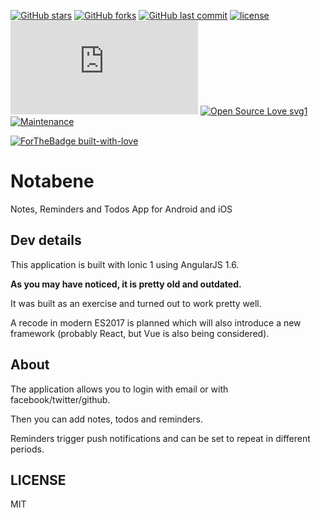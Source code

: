 [![GitHub stars](https://img.shields.io/github/stars/scriptex/Notabene.svg?style=social&label=Stars)](https://github.com/scriptex/Notabene)
[![GitHub forks](https://img.shields.io/github/forks/scriptex/Notabene.svg?style=social&label=Fork)](https://github.com/scriptex/Notabene/network#fork-destination-box)
[![GitHub last commit](https://img.shields.io/github/last-commit/scriptex/Notabene.svg)](https://github.com/scriptex/Notabene/commits/master)
[![license](https://img.shields.io/github/license/scriptex/Notabene.svg)](https://github.com/scriptex/Notabene)
[![Analytics](https://ga-beacon.appspot.com/UA-83446952-1/github.com/scriptex/Notabene/README.md)](https://github.com/scriptex/Notabene/)
[![Open Source Love svg1](https://badges.frapsoft.com/os/v1/open-source.svg?v=103)](https://github.com/scriptex/Notabene/)
[![Maintenance](https://img.shields.io/badge/Maintained%3F-yes-green.svg)](https://github.com/scriptex/Notabene/graphs/commit-activity)

[![ForTheBadge built-with-love](http://ForTheBadge.com/images/badges/built-with-love.svg)](https://github.com/scriptex/)

# Notabene

Notes, Reminders and Todos App for Android and iOS

## Dev details

This application is built with Ionic 1 using AngularJS 1.6.

**As you may have noticed, it is pretty old and outdated.**

It was built as an exercise and turned out to work pretty well.

A recode in modern ES2017 is planned which will also introduce a new framework (probably React, but Vue is also being considered).

## About

The application allows you to login with email or with facebook/twitter/github.

Then you can add notes, todos and reminders.

Reminders trigger push notifications and can be set to repeat in different periods.

## LICENSE

MIT
